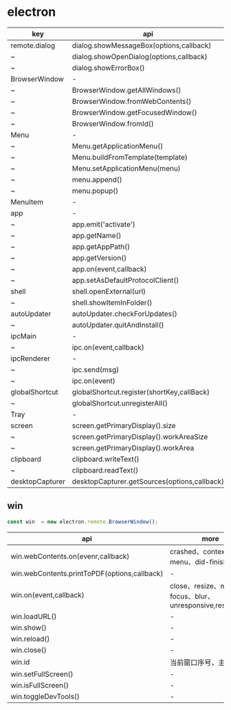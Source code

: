 # electron

| key             | api                                          |
| --------------- | -------------------------------------------- |
| remote.dialog   | dialog.showMessageBox(options,callback)      |
| ~               | dialog.showOpenDialog(options,callback)      |
| ~               | dialog.showErrorBox()                        |
| BrowserWindow   | -                                            |
| ~               | BrowserWindow.getAllWindows()                |
| ~               | BrowserWindow.fromWebContents()              |
| ~               | BrowserWindow.getFocusedWindow()             |
| ~               | BrowserWindow.fromId()                       |
| Menu            | -                                            |
| ~               | Menu.getApplicationMenu()                    |
| ~               | Menu.buildFromTemplate(template)             |
| ~               | Menu.setApplicationMenu(menu)                |
| ~               | menu.append()                                |
| ~               | menu.popup()                                 |
| MenuItem        | -                                            |
| app             | -                                            |
| ~               | app.emit('activate')                         |
| ~               | app.getName()                                |
| ~               | app.getAppPath()                             |
| ~               | app.getVersion()                             |
| ~               | app.on(event,callback)                       | ready、browser-window-created、window-all-closed、will-quit |
| ~               | app.setAsDefaultProtocolClient()             |
| shell           | shell.openExternal(url)                      |
| ~               | shell.showItemInFolder()                     |
| autoUpdater     | autoUpdater.checkForUpdates()                |
| ~               | autoUpdater.quitAndInstall()                 |
| ipcMain         | -                                            |
| ~               | ipc.on(event,callback)                       | show-context-menu、                                         |
| ipcRenderer     | -                                            |
| ~               | ipc.send(msg)                                |
| ~               | ipc.on(event)                                | selected-directory、                                        |
| globalShortcut  | globalShortcut.register(shortKey,callBack)   |
| ~               | globalShortcut.unregisterAll()               |
| Tray            | -                                            |
| screen          | screen.getPrimaryDisplay().size              |
| ~               | screen.getPrimaryDisplay().workAreaSize      |
| ~               | screen.getPrimaryDisplay().workArea          |
| clipboard       | clipboard.writeText()                        |
| ~               | clipboard.readText()                         |
| desktopCapturer | desktopCapturer.getSources(options,callback) |

## win

```js
const win  = new electron.remote.BrowserWindow();
```

| api                                          | more                                                      |
| -------------------------------------------- | --------------------------------------------------------- |
| win.webContents.on(evenr,callback)           | crashed、context-menu、did-finish-load                    |
| win.webContents.printToPDF(options,callback) | -                                                         |
| win.on(event,callback)                       | close、resize、move、focus、blur、unresponsive,responsive |
| win.loadURL()                                | -                                                         |
| win.show()                                   | -                                                         |
| win.reload()                                 | -                                                         |
| win.close()                                  | -                                                         |
| win.id                                       | 当前窗口序号，主窗口为1                                   |
| win.setFullScreen()                          | -                                                         |
| win.isFullScreen()                           | -                                                         |
| win.toggleDevTools()                         | -                                                         |